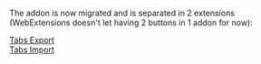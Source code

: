 The addon is now migrated and is separated in 2 extensions (WebExtensions doesn't let having 2 buttons in 1 addon for now):

[Tabs Export](https://github.com/mortalis13/Tabs-Export-XPI-Android)<br>
[Tabs Import](https://github.com/mortalis13/Tabs-Import-XPI-Android)
